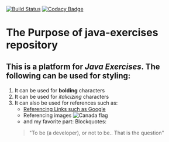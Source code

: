 [![Build Status](https://travis-ci.org/nayema/java-exercises.svg?branch=master)](https://travis-ci.org/nayema/java-exercises)
[![Codacy Badge](https://api.codacy.com/project/badge/Grade/538c73ebb0bf4134bc61af6413d837b8)](https://www.codacy.com/app/nayema/java-exercises?utm_source=github.com&amp;utm_medium=referral&amp;utm_content=nayema/java-exercises&amp;utm_campaign=Badge_Grade)

# The Purpose of java-exercises repository

## This is a platform for **_Java Exercises_**.  The following can be used for styling:

####
1. It can be used for **bolding** characters
2. It can be used for _italicizing_ characters
3. It can also be used for references such as:
	* [Referencing Links such as Google](www.google.ca)
	* Referencing images ![Canada flag](https://upload.wikimedia.org/wikipedia/commons/thumb/d/d9/Flag_of_Canada_%28Pantone%29.svg/1200px-Flag_of_Canada_%28Pantone%29.svg.png)
	* and my favorite part: Blockquotes:  
	> "To be (a developer), or not to be.. That is the question"
